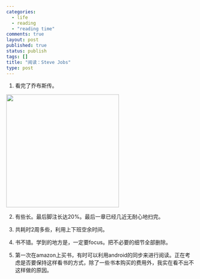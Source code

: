 ```yaml
--- 
categories: 
  - life
  - reading
  - "reading time"
comments: true
layout: post
published: true
status: publish
tags: []
title: "阅读：Steve Jobs"
type: post
---
```

1. 看完了乔布斯传。

<img alt="" src="http://ecx.images-amazon.com/images/I/41lGhIX733L._SL500_AA300_.jpg" title="乔布斯" class="aligncenter" width="300" height="300">

2. 有些长。最后脚注长达20%。最后一章已经几近无耐心地扫完。

3. 共耗时2周多些，利用上下班空余时间。

4. 书不错。学到的地方是，一定要focus。把不必要的细节全部删除。

5. 第一次在amazon上买书，有时可以利用android的同步来进行阅读。正在考虑是否要保持这样看书的方式，除了一些书本购买的费用外，我实在看不出不这样做的原因。
